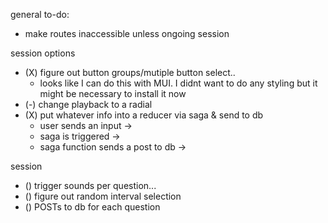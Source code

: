 general to-do:
- make routes inaccessible unless ongoing session

session options
- (X) figure out button groups/mutiple button select..
    - looks like I can do this with MUI. I didnt want to do 
      any styling but it might be necessary to install it now
- (-) change playback to a radial
- (X) put whatever info into a reducer via saga & send to db
    - user sends an input ->
    - saga is triggered ->
    - saga function sends a post to db ->

session
- () trigger sounds per question...
- () figure out random interval selection
- () POSTs to db for each question